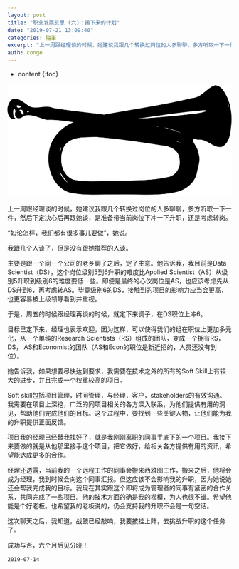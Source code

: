 ```yaml
---
layout: post
title: "职业发展反思 (六)：接下来的计划"
date: "2019-07-21 13:09:40"
categories: 隨筆
excerpt: "上一周跟经理谈的时候，她建议我跟几个转换过岗位的人多聊聊，多方听取一下一件，然后下定决心后再跟她谈，是准备带当前岗位下冲一下升职，还是考虑转岗。..."
auth: conge
---
```

* content
{:toc}

![吹响号角](/assets/images/隨筆/118382-485e792742a8121f.png)

上一周跟经理谈的时候，她建议我跟几个转换过岗位的人多聊聊，多方听取一下一件，然后下定决心后再跟她谈，是准备带当前岗位下冲一下升职，还是考虑转岗。

“如论怎样，我们都有很多事儿要做”，她说。

我跟几个人谈了，但是没有跟她推荐的人谈。

主要是跟一个同一个公司的老乡聊了之后，定了主意。他告诉我，我目前是Data Scientist（DS），这个岗位级别5到6升职的难度比Applied Scientist（AS）从级别5升职到级别6的难度要低一些。即便是最终的心仪岗位是AS，也应该考虑先从DS升到6，再考虑转AS。毕竟级别6的DS，接触到的项目的影响力应当会更高，也更容易被上级领导看到并重视。

于是，周五的时候跟经理再谈的时候，就定下来调子，在DS职位上冲6。

目标已定下来，经理也表示欢迎，因为这样，可以使得我们的组在职位上更加多元化，从一个单纯的Research Scientists（RS）组成的团队，变成一个拥有RS，DS， AS和Economist的团队（AS和Econ的职位是新近招的，人员还没有到位）。

她告诉我，如果想要尽快达到要求，我需要在技术之外的所有的Soft Skill上有较大的进步，并且完成一个权重较高的项目。

Soft skill包括项目管理，时间管理，与经理，客户，stakeholders的有效沟通。我需要在项目上深挖，广泛的同项目相关的各方深入联系，为他们提供有用的洞见，帮助他们完成他们的目标。这个过程中，要找到一些关键人物，让他们能为我的升职提供正面反馈。

项目我的经理已经替我找好了，就是我[刚刚离职的同事](https://www.jianshu.com/p/5dbd48128189)手底下的一个项目。我接下来要做的就是从他那里接手这个项目，把它做好，给相关各方提供有用的资讯，希望能达成更多的合作。

经理还透露，当前我的一个远程工作的同事会搬来西雅图工作，搬来之后，他将会成为经理，我到时候会向这个同事汇报。但这应该不会影响我的升职，因为她说她还会帮我完成我的目标。我现在其实跟这个即将成为管理者的同事有紧密的合作关系，共同完成了一些项目。他的技术方面的确是我的楷模，为人也很不错。希望他能是个好老板。也希望我的老板说的，仍会支持我的升职不会是一句空话。

这次聊天之后，我知道，战鼓已经敲响，我要披挂上阵，去挑战升职的这个任务了。

成功与否，六个月后见分晓！

```
2019-07-14
```
